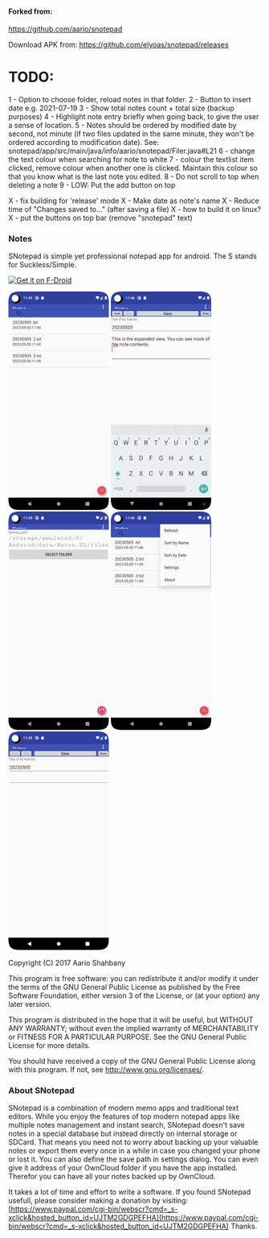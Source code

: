 #### Forked from:
https://github.com/aario/snotepad

Download APK from:
https://github.com/elyoas/snotepad/releases

# TODO:
1 - Option to choose folder, reload notes in that folder.
2 - Button to insert date e.g. 2021-07-19
3 - Show total notes count + total size (backup purposes)
4 - Highlight note entry briefly when going back, to give the user a sense of location.
5 - Notes should be ordered by modified date by second, not minute (if two files updated in the same minute, they won't be ordered according to modification date). See: snotepad/app/src/main/java/info/aario/snotepad/Filer.java#L21
6 - change the text colour when searching for note to white
7 - colour the textlist item clicked, remove colour when another one is clicked. Maintain this colour so that you know what is the last note you edited.
8 - Do not scroll to top when deleting a note
9 - LOW: Put the add button on top

X - fix building for 'release' mode
X - Make date as note's name
X - Reduce time of "Changes saved to..." (after saving a file)
X - how to build it on linux?
X - put the buttons on top bar (remove "snotepad" text)

### Notes
SNotepad is simple yet professional notepad app for android. The S stands for Suckless/Simple.

<a href="https://f-droid.org/packages/info.aario.snotepad/" target="_blank">
<img src="https://f-droid.org/badge/get-it-on.png" alt="Get it on F-Droid" height="80"/></a>

<img src='screenshots/Screenshot_1489958851.png?raw=true' width="200"> <img src='screenshots/Screenshot_1489958875.png?raw=true' width="200"><br/>
<img src='screenshots/Screenshot_1489958882.png?raw=true' width="200"> <img src='screenshots/Screenshot_1489958894.png?raw=true' width="200"><br/>
<img src='screenshots/Screenshot_1489958932.png?raw=true' width="200">

Copyright (C) 2017 Aario Shahbany

This program is free software: you can redistribute it and/or modify it under the terms of the GNU General Public License as published by the Free Software Foundation, either version 3 of the License, or (at your option) any later version.

This program is distributed in the hope that it will be useful,	but WITHOUT ANY WARRANTY; without even the implied warranty of MERCHANTABILITY or FITNESS FOR A PARTICULAR PURPOSE.  See the GNU General Public License for more details.

You should have received a copy of the GNU General Public License along with this program. If not, see [<http://www.gnu.org/licenses/>](http://www.gnu.org/licenses/).

### About SNotepad
SNotepad is a combination of modern memo apps and traditional text editors. While you enjoy the features of top modern notepad apps like multiple notes management and instant search, SNotepad doesn't save notes in a special database but instead directly on internal storage or SDCard. That means you need not to worry about backing up your valuable notes or export them every once in a while in case you changed your phone or lost it. You can also define the save path in settings dialog.
You can even give it address of your OwnCloud folder if you have the app installed. Therefor you can have all your notes backed up by OwnCloud.
	
It takes a lot of time and effort to write a software. If you found SNotepad usefull, please consider making a donation by visiting:
		[https://www.paypal.com/cgi-bin/webscr?cmd=_s-xclick&hosted_button_id=UJTM2GDGPEFHA](https://www.paypal.com/cgi-bin/webscr?cmd=_s-xclick&hosted_button_id=UJTM2GDGPEFHA)
Thanks.
